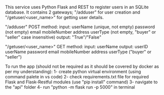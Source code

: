 This service uses Python Flask and REST to register users in an SQLite database. It contains 2 gateways; "/adduser" for user creation and "/getuser/<user_name>" for getting user details.

"/adduser" POST method:
input:
    userName (unique, not empty)
    password (not empty)
    email
    mobileNumber
    address
    userType (not empty, "buyer" or "seller" case insensitive)
output:
"True"/"False"


"/getuser/<user_name>" GET method:
input:
    userName
output:
    userID
    userName
    password
    email
    mobileNumber
    address
    userType ("buyer" or "seller")

To run the app (should not be required as it should be covered by docker as per my understanding):
1- create python virtual environment (using command palete in vs code)
2- check requirements.txt file for required Flask and Flask-Restful modules (use "pip install" command)
3- navigate to the "api" folder
4- run "python -m flask run -p 5000" in terminal